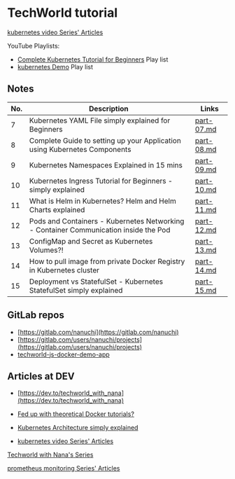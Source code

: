 # TechWorld tutorial

[kubernetes video Series' Articles](https://dev.to/techworld_with_nana/series/4349)

YouTube Playlists:

* [Complete Kubernetes Tutorial for Beginners](https://www.youtube.com/watch?v=VnvRFRk_51k&list=PLy7NrYWoggjziYQIDorlXjTvvwweTYoNC) Play list
* [kubernetes Demo](https://www.youtube.com/watch?v=EQNO_kM96Mo&list=PLy7NrYWoggjy3urR5g7BLJiNjLtQcVckT) Play list

## Notes

| No.|  Description                                                                         | Links                    |
| -- | ------------------------------------------------------------------------------------ | -------------------------|
|  7 | Kubernetes YAML File simply explained for Beginners                                  | [part-07.md](part-07.md) |
|  8 | Complete Guide to setting up your Application using Kubernetes Components            | [part-08.md](part-08.md) |
|  9 | Kubernetes Namespaces Explained in 15 mins                                           | [part-09.md](part-09.md) |
| 10 | Kubernetes Ingress Tutorial for Beginners - simply explained                         | [part-10.md](part-10.md) |
| 11 | What is Helm in Kubernetes? Helm and Helm Charts explained                           | [part-11.md](part-11.md) |
| 12 | Pods and Containers - Kubernetes Networking - Container Communication inside the Pod | [part-12.md](part-12.md) |
| 13 | ConfigMap and Secret as Kubernetes Volumes?!                                         | [part-13.md](part-13.md) |
| 14 | How to pull image from private Docker Registry in Kubernetes cluster                 | [part-14.md](part-14.md) |
| 15 | Deployment vs StatefulSet - Kubernetes StatefulSet simply explained                  | [part-15.md](part-15.md) |

## GitLab repos

* [https://gitlab.com/nanuchi](https://gitlab.com/nanuchi)
* [https://gitlab.com/users/nanuchi/projects](https://gitlab.com/users/nanuchi/projects)
* [techworld-js-docker-demo-app](https://gitlab.com/nanuchi/techworld-js-docker-demo-app)

## Articles at DEV

* [https://dev.to/techworld_with_nana](https://dev.to/techworld_with_nana)
* [Fed up with theoretical Docker tutorials?](https://dev.to/techworld_with_nana/fed-up-with-theoretical-docker-tutorials-4076)

* [Kubernetes Architecture simply explained](https://dev.to/techworld_with_nana/kubernetes-architecture-simply-explained-4m49)
* [kubernetes video Series' Articles](https://dev.to/techworld_with_nana/series/4349)

[Techworld with Nana's Series](https://dev.to/techworld_with_nana/series)

[prometheus monitoring Series' Articles](https://dev.to/techworld_with_nana/series/7855)

